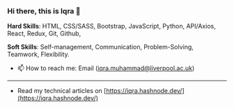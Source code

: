 ### Hi there, this is Iqra 👋


**Hard Skills**: HTML, CSS/SASS, Bootstrap, JavaScript, Python, API/Axios, React, Redux, Git, Github, 

**Soft Skills**: Self-management, Communication, Problem-Solving, Teamwork, Flexibility.

- 📫 How to reach me: Email (iqra.muhammad@liverpool.ac.uk)
--------------

- Read my technical articles on [https://iqra.hashnode.dev/](https://iqra.hashnode.dev/)



